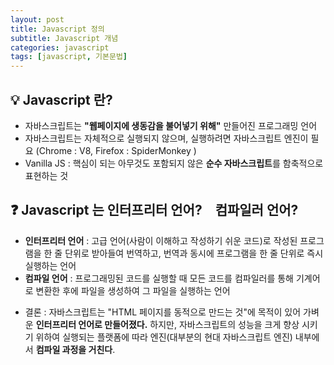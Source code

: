 ```yaml
---
layout: post
title: Javascript 정의
subtitle: Javascript 개념
categories: javascript
tags: [javascript, 기본문법]
---
```


## :bulb: Javascript 란?
* 자바스크립트는 **"웹페이지에 생동감을 불어넣기 위해"** 만들어진 프로그래밍 언어
* 자바스크립트는 자체적으로 실행되지 않으며, 실행하려면 자바스크립트 엔진이 필요 (Chrome : V8, Firefox : SpiderMonkey )
* Vanilla JS : 핵심이 되는 아무것도 포함되지 않은 **순수 자바스크립트**를 함축적으로 표현하는 것

## :question: Javascript 는 인터프리터 언어?　컴파일러 언어?
* **인터프리터 언어** : 고급 언어(사람이 이해하고 작성하기 쉬운 코드)로 작성된 프로그램을 한 줄 단위로 받아들여 번역하고, 번역과 동시에 프로그램을 한 줄 단위로 즉시 실행하는 언어
* **컴파일 언어** : 프로그래밍된 코드를 실행할 때 모든 코드를 컴파일러를 통해 기계어로 변환한 후에 파일을 생성하여 그 파일을 실행하는 언어

- 결론 : 자바스크립트는 "HTML 페이지를 동적으로 만드는 것"에 목적이 있어 가벼운 **인터프리터 언어로 만들어졌다.** 하지만, 자바스크립트의 성능을 크게 향상 시키기 위하여 실행되는 플랫폼에 따라 엔진(대부분의 현대 자바스크립트 엔진) 내부에서 **컴파일 과정을 거친다**.

